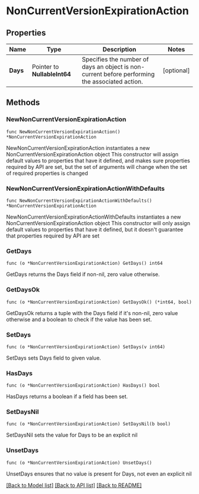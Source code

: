 # NonCurrentVersionExpirationAction

## Properties

Name | Type | Description | Notes
------------ | ------------- | ------------- | -------------
**Days** | Pointer to **NullableInt64** | Specifies the number of days an object is non-current before performing the associated action. | [optional] 

## Methods

### NewNonCurrentVersionExpirationAction

`func NewNonCurrentVersionExpirationAction() *NonCurrentVersionExpirationAction`

NewNonCurrentVersionExpirationAction instantiates a new NonCurrentVersionExpirationAction object
This constructor will assign default values to properties that have it defined,
and makes sure properties required by API are set, but the set of arguments
will change when the set of required properties is changed

### NewNonCurrentVersionExpirationActionWithDefaults

`func NewNonCurrentVersionExpirationActionWithDefaults() *NonCurrentVersionExpirationAction`

NewNonCurrentVersionExpirationActionWithDefaults instantiates a new NonCurrentVersionExpirationAction object
This constructor will only assign default values to properties that have it defined,
but it doesn't guarantee that properties required by API are set

### GetDays

`func (o *NonCurrentVersionExpirationAction) GetDays() int64`

GetDays returns the Days field if non-nil, zero value otherwise.

### GetDaysOk

`func (o *NonCurrentVersionExpirationAction) GetDaysOk() (*int64, bool)`

GetDaysOk returns a tuple with the Days field if it's non-nil, zero value otherwise
and a boolean to check if the value has been set.

### SetDays

`func (o *NonCurrentVersionExpirationAction) SetDays(v int64)`

SetDays sets Days field to given value.

### HasDays

`func (o *NonCurrentVersionExpirationAction) HasDays() bool`

HasDays returns a boolean if a field has been set.

### SetDaysNil

`func (o *NonCurrentVersionExpirationAction) SetDaysNil(b bool)`

 SetDaysNil sets the value for Days to be an explicit nil

### UnsetDays
`func (o *NonCurrentVersionExpirationAction) UnsetDays()`

UnsetDays ensures that no value is present for Days, not even an explicit nil

[[Back to Model list]](../README.md#documentation-for-models) [[Back to API list]](../README.md#documentation-for-api-endpoints) [[Back to README]](../README.md)


